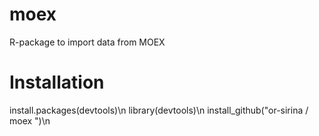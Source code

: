 # moex
R-package to import data from MOEX
# Installation
install.packages(devtools)\n
library(devtools)\n
install_github("or-sirina / moex ")\n
